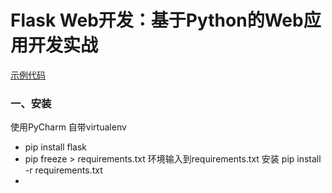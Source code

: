 # Flask Web开发：基于Python的Web应用开发实战


[示例代码](https://github.com/miguelgrinberg/flasky)

### 一、安装

使用PyCharm  自带virtualenv

- pip install flask
- pip freeze > requirements.txt                   环境输入到requirements.txt   安装  pip install -r requirements.txt
- 

